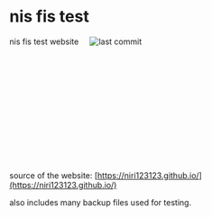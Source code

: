 # nis fis test

 nis fis test website &nbsp; &nbsp; ![last commit](https://img.shields.io/github/last-commit/niri123123/niksfis)
<br><br><br><br><br><br><br><br><br><br><br><br><br><br>
 source of the website: [https://niri123123.github.io/](https://niri123123.github.io/)
 
 also includes many backup files used for testing.
